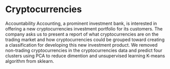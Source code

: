 # Cryptocurrencies

Accountability Accounting, a prominent investment bank, is interested in offering a new cryptocurrencies investment portfolio for its customers. The company asks us to present a report of what cryptocurrencies are on the trading market and how cryptocurrencies could be grouped toward creating a classification for developing this new investment product. We removed non-trading cryptocurrencies in the cryptocurrencies data and predict four clusters using PCA to reduce dimention and unsupervised learning K-means algorithm from sklearn. 
